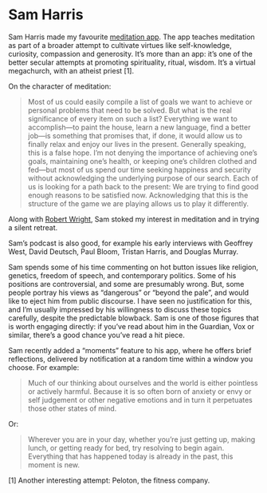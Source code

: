 # Sam Harris
Sam Harris made my favourite [meditation app](https://wakingup.com/). The app teaches meditation as part of a broader attempt to cultivate virtues like self-knowledge, curiosity, compassion and generosity. It’s more than an app: it’s one of the better secular attempts at promoting spirituality, ritual, wisdom. It’s a virtual megachurch, with an atheist priest [1].

On the character of meditation:

> Most of us could easily compile a list of goals we want to achieve or personal problems that need to be solved. But what is the real significance of every item on such a list? Everything we want to accomplish—to paint the house, learn a new language, find a better job—is something that promises that, if done, it would allow us to finally relax and enjoy our lives in the present. Generally speaking, this is a false hope. I’m not denying the importance of achieving one’s goals, maintaining one’s health, or keeping one’s children clothed and fed—but most of us spend our time seeking happiness and security without acknowledging the underlying purpose of our search. Each of us is looking for a path back to the present: We are trying to find good enough reasons to be satisfied now. Acknowledging that this is the structure of the game we are playing allows us to play it differently.

Along with [Robert Wright](/people/robert-wright.md), Sam stoked my interest in meditation and in trying a silent retreat.

Sam’s podcast is also good, for example his early interviews with Geoffrey West, David Deutsch, Paul Bloom, Tristan Harris, and Douglas Murray.

Sam spends some of his time commenting on hot button issues like religion, genetics, freedom of speech, and contemporary politics. Some of his positions are controversial, and some are presumably wrong. But, some people portray his views as “dangerous” or “beyond the pale”, and would like to eject him from public discourse. I have seen no justification for this, and I’m usually impressed by his willingness to discuss these topics carefully, despite the predictable blowback. Sam is one of those figures that is worth engaging directly: if you’ve read about him in the Guardian, Vox or similar, there’s a good chance you’ve read a hit piece.

Sam recently added a “moments” feature to his app, where he offers brief reflections, delivered by notification at a random time within a window you choose. For example:

> Much of our thinking about ourselves and the world is either pointless or actively harmful. Because it is so often born of anxiety or envy or self judgement or other negative emotions and in turn it perpetuates those other states of mind.

Or:

> Wherever you are in your day, whether you’re just getting up, making lunch, or getting ready for bed, try resolving to begin again. Everything that has happened today is already in the past, this moment is new.

[1] Another interesting attempt: Peloton, the fitness company.

<!-- #web/people -->

<!-- #drafts -->

<!-- {BearID:sam-harris.md} -->
